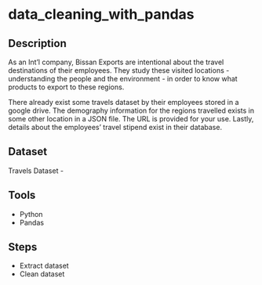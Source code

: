 # data_cleaning_with_pandas


## Description

As an Int’l company, Bissan Exports are intentional
about the travel destinations of their employees.
They study these visited locations - understanding
the people and the environment - in order to know
what products to export to these regions.

There already exist some travels dataset by their
employees stored in a google drive.
The demography information for the regions
travelled exists in some other location in a JSON file.
The URL is provided for your use.
Lastly, details about the employees’ travel stipend
exist in their database.

## Dataset

Travels Dataset - 

## Tools
- Python
- Pandas


## Steps
- Extract dataset
- Clean dataset